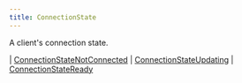 ```yaml
---
title: ConnectionState
---
```


A client's connection state.

<div class="font-mono whitespace-pre"><span class="opacity-50">|</span> <a href="/gh/types/connectionstatenotconnected"  >ConnectionStateNotConnected</a>
<span class="opacity-50">|</span> <a href="/gh/types/connectionstateupdating"  >ConnectionStateUpdating</a>
<span class="opacity-50">|</span> <a href="/gh/types/connectionstateready"  >ConnectionStateReady</a></div>

